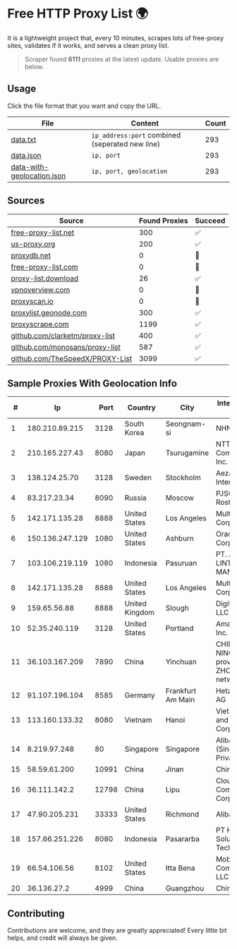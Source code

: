 
# Free HTTP Proxy List 🌍

It is a lightweight project that, every 10 minutes, scrapes lots of free-proxy sites, validates if it works, and serves a clean proxy list.


> Scraper found **6111** proxies at the latest update. Usable proxies are below.

## Usage

Click the file format that you want and copy the URL.


|File|Content|Count|
|----|-------|-----|
|[data.txt](https://raw.githubusercontent.com/themiralay/Proxy-List-World/master/data.txt)|`ip_address:port` combined (seperated new line)|293|
|[data.json](https://raw.githubusercontent.com/themiralay/Proxy-List-World/master/data.json)|`ip, port`|293|
|[data-with-geolocation.json](https://raw.githubusercontent.com/themiralay/Proxy-List-World/master/data-with-geolocation.json)|`ip, port, geolocation`|293|

## Sources

|Source|Found Proxies|Succeed|
|------|-------------|-------|
|[free-proxy-list.net](https://free-proxy-list.net)|300|✅|
|[us-proxy.org](https://www.us-proxy.org)|200|✅|
|[proxydb.net](http://proxydb.net)|0|🚫|
|[free-proxy-list.com](https://free-proxy-list.com/?page=&port=&type%5B%5D=http&type%5B%5D=https&up_time=0&search=Search)|0|🚫|
|[proxy-list.download](https://www.proxy-list.download/HTTP)|26|✅|
|[vpnoverview.com](https://vpnoverview.com/privacy/anonymous-browsing/free-proxy-servers)|0|🚫|
|[proxyscan.io](https://www.proxyscan.io)|0|🚫|
|[proxylist.geonode.com](https://proxylist.geonode.com/api/proxy-list?limit=300&page=1&sort_by=lastChecked&sort_type=desc&protocols=http,https)|300|✅|
|[proxyscrape.com](https://api.proxyscrape.com/v2/?request=displayproxies&protocol=http&timeout=10000&country=all&ssl=all&anonymity=all)|1199|✅|
|[github.com/clarketm/proxy-list](https://raw.githubusercontent.com/clarketm/proxy-list/master/proxy-list-raw.txt)|400|✅|
|[github.com/monosans/proxy-list](https://raw.githubusercontent.com/monosans/proxy-list/main/proxies/http.txt)|587|✅|
|[github.com/TheSpeedX/PROXY-List](https://raw.githubusercontent.com/TheSpeedX/PROXY-List/master/http.txt)|3099|✅|


## Sample Proxies With Geolocation Info

|#|Ip|Port|Country|City|Internet Service Provider|
|-|--|----|-------|----|-------------------------|
|1|180.210.89.215|3128|South Korea|Seongnam-si|NHNCLOUD|
|2|210.165.227.43|8080|Japan|Tsurugamine|NTT PC Communications, Inc.|
|3|138.124.25.70|3128|Sweden|Stockholm|Aeza International LTD|
|4|83.217.23.34|8090|Russia|Moscow|PJSC Rostelecom|
|5|142.171.135.28|8888|United States|Los Angeles|Multacom Corporation|
|6|150.136.247.129|1080|United States|Ashburn|Oracle Corporation|
|7|103.106.219.119|1080|Indonesia|Pasuruan|PT. ARTHA LINTAS DATA MANDIRI|
|8|142.171.135.28|8888|United States|Los Angeles|Multacom Corporation|
|9|159.65.56.88|8888|United Kingdom|Slough|DigitalOcean, LLC|
|10|52.35.240.119|3128|United States|Portland|Amazon.com, Inc.|
|11|36.103.167.209|7890|China|Yinchuan|CHINANET NINGXIA province ZHONGWEI IDC network|
|12|91.107.196.104|8585|Germany|Frankfurt Am Main|Hetzner Online AG|
|13|113.160.133.32|8080|Vietnam|Hanoi|VietNam Post and Telecom Corporation|
|14|8.219.97.248|80|Singapore|Singapore|Alibaba Cloud (Singapore) Private Limited|
|15|58.59.61.200|10991|China|Jinan|Chinanet|
|16|36.111.142.2|12798|China|Lipu|Cloud Computing Corporation|
|17|47.90.205.231|33333|United States|Richmond|Alibaba.com LLC|
|18|157.66.251.226|8080|Indonesia|Pasararba|PT Haykal Solutions Technology|
|19|66.54.106.56|8102|United States|Itta Bena|Mobile Communications, LLC|
|20|36.136.27.2|4999|China|Guangzhou|China Mobile|



## Contributing

Contributions are welcome, and they are greatly appreciated! Every
little bit helps, and credit will always be given.

